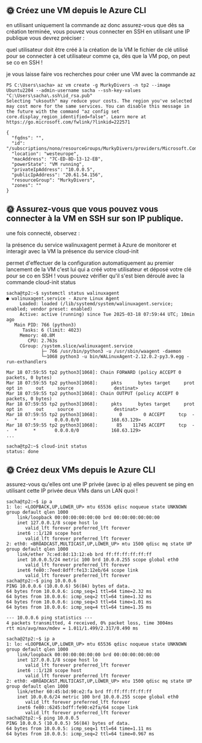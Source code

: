 ## 🌞 Créez une VM depuis le Azure CLI

en utilisant uniquement la commande az donc
assurez-vous que dès sa création terminée, vous pouvez vous connecter en SSH en utilisant une IP publique
vous devrez préciser :

quel utilisateur doit être créé à la création de la VM
le fichier de clé utilisé pour se connecter à cet utilisateur
comme ça, dès que la VM pop, on peut se co en SSH !


je vous laisse faire vos recherches pour créer une VM avec la commande az
```
PS C:\Users\sacha> az vm create -g MurkyDivers -n tp2 --image Ubuntu2204 --admin-username sacha --ssh-key-values "C:\Users\sacha\.ssh\id_rsa.pub"
Selecting "uksouth" may reduce your costs. The region you've selected may cost more for the same services. You can disable this message in the future with the command "az config set core.display_region_identified=false". Learn more at https://go.microsoft.com/fwlink/?linkid=222571

{
  "fqdns": "",
  "id": "/subscriptions/nono/resourceGroups/MurkyDivers/providers/Microsoft.Compute/virtualMachines/tp2",
  "location": "westeurope",
  "macAddress": "7C-ED-8D-13-12-EB",
  "powerState": "VM running",
  "privateIpAddress": "10.0.0.5",
  "publicIpAddress": "20.61.54.156",
  "resourceGroup": "MurkyDivers",
  "zones": ""
}
```

## 🌞 Assurez-vous que vous pouvez vous connecter à la VM en SSH sur son IP publique.

une fois connecté, observez :

la présence du service walinuxagent
permet à Azure de monitorer et interagir avec la VM
la présence du service cloud-init

permet d'effectuer de la configuration automatiquement au premier lancement de la VM
c'est lui qui a créé votre utilisateur et déposé votre clé pour se co en SSH !
vous pouvez vérifier qu'il s'est bien déroulé avec la commande cloud-init status

```
sacha@tp2:~$ systemctl status walinuxagent
● walinuxagent.service - Azure Linux Agent
     Loaded: loaded (/lib/systemd/system/walinuxagent.service; enabled; vendor preset: enabled)
     Active: active (running) since Tue 2025-03-18 07:59:44 UTC; 10min ago
   Main PID: 766 (python3)
      Tasks: 6 (limit: 4023)
     Memory: 40.8M
        CPU: 2.763s
     CGroup: /system.slice/walinuxagent.service
             ├─ 766 /usr/bin/python3 -u /usr/sbin/waagent -daemon
             └─1068 python3 -u bin/WALinuxAgent-2.12.0.2-py3.9.egg -run-exthandlers

Mar 18 07:59:55 tp2 python3[1068]: Chain FORWARD (policy ACCEPT 0 packets, 0 bytes)
Mar 18 07:59:55 tp2 python3[1068]:     pkts      bytes target     prot opt in     out     source               destinat>
Mar 18 07:59:55 tp2 python3[1068]: Chain OUTPUT (policy ACCEPT 0 packets, 0 bytes)
Mar 18 07:59:55 tp2 python3[1068]:     pkts      bytes target     prot opt in     out     source               destinat>
Mar 18 07:59:55 tp2 python3[1068]:        0        0 ACCEPT     tcp  --  *      *       0.0.0.0/0            168.63.129>
Mar 18 07:59:55 tp2 python3[1068]:       85    11745 ACCEPT     tcp  --  *      *       0.0.0.0/0            168.63.129>
...
```
```
sacha@tp2:~$ cloud-init status
status: done
```

## 🌞 Créez deux VMs depuis le Azure CLI

assurez-vous qu'elles ont une IP privée (avec ip a)
elles peuvent se ping en utilisant cette IP privée
deux VMs dans un LAN quoi !
```
sacha@tp2:~$ ip a
1: lo: <LOOPBACK,UP,LOWER_UP> mtu 65536 qdisc noqueue state UNKNOWN group default qlen 1000
    link/loopback 00:00:00:00:00:00 brd 00:00:00:00:00:00
    inet 127.0.0.1/8 scope host lo
       valid_lft forever preferred_lft forever
    inet6 ::1/128 scope host
       valid_lft forever preferred_lft forever
2: eth0: <BROADCAST,MULTICAST,UP,LOWER_UP> mtu 1500 qdisc mq state UP group default qlen 1000
    link/ether 7c:ed:8d:13:12:eb brd ff:ff:ff:ff:ff:ff
    inet 10.0.0.5/24 metric 100 brd 10.0.0.255 scope global eth0
       valid_lft forever preferred_lft forever
    inet6 fe80::7eed:8dff:fe13:12eb/64 scope link
       valid_lft forever preferred_lft forever
sacha@tp2:~$ ping 10.0.0.6
PING 10.0.0.6 (10.0.0.6) 56(84) bytes of data.
64 bytes from 10.0.0.6: icmp_seq=1 ttl=64 time=2.32 ms
64 bytes from 10.0.0.6: icmp_seq=2 ttl=64 time=1.32 ms
64 bytes from 10.0.0.6: icmp_seq=3 ttl=64 time=1.01 ms
64 bytes from 10.0.0.6: icmp_seq=4 ttl=64 time=1.35 ms

--- 10.0.0.6 ping statistics ---
4 packets transmitted, 4 received, 0% packet loss, time 3004ms
rtt min/avg/max/mdev = 1.011/1.499/2.317/0.490 ms
```
```
sacha@2tp2:~$ ip a
1: lo: <LOOPBACK,UP,LOWER_UP> mtu 65536 qdisc noqueue state UNKNOWN group default qlen 1000
    link/loopback 00:00:00:00:00:00 brd 00:00:00:00:00:00
    inet 127.0.0.1/8 scope host lo
       valid_lft forever preferred_lft forever
    inet6 ::1/128 scope host
       valid_lft forever preferred_lft forever
2: eth0: <BROADCAST,MULTICAST,UP,LOWER_UP> mtu 1500 qdisc mq state UP group default qlen 1000
    link/ether 60:45:bd:90:e2:fa brd ff:ff:ff:ff:ff:ff
    inet 10.0.0.6/24 metric 100 brd 10.0.0.255 scope global eth0
       valid_lft forever preferred_lft forever
    inet6 fe80::6245:bdff:fe90:e2fa/64 scope link
       valid_lft forever preferred_lft forever
sacha@2tp2:~$ ping 10.0.0.5
PING 10.0.0.5 (10.0.0.5) 56(84) bytes of data.
64 bytes from 10.0.0.5: icmp_seq=1 ttl=64 time=1.11 ms
64 bytes from 10.0.0.5: icmp_seq=2 ttl=64 time=0.967 ms
```
